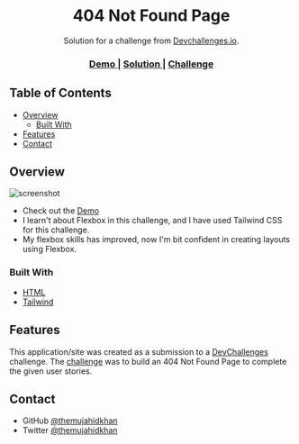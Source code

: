 <!-- Please update value in the {}  -->

<h1 align="center">404 Not Found Page</h1>

<div align="center">
   Solution for a challenge from  <a href="http://devchallenges.io" target="_blank">Devchallenges.io</a>.
</div>

<div align="center">
  <h3>
    <a href="https://404-page-challenge-zeta.vercel.app/">
      Demo
    </a>
    <span> | </span>
    <a href="https://devchallenges.io/solutions/6gAKsxM8lzSS1HHj1G3b">
      Solution
    </a>
    <span> | </span>
    <a href="https://devchallenges.io/challenges/wBunSb7FPrIepJZAg0sY">
      Challenge
    </a>
  </h3>
</div>

<!-- TABLE OF CONTENTS -->

## Table of Contents

- [Overview](#overview)
  - [Built With](#built-with)
- [Features](#features)
- [Contact](#contact)

<!-- OVERVIEW -->

## Overview

![screenshot](https://i.imgur.com/CCoYCEP.png)

- Check out the [Demo](https://404-page-challenge-zeta.vercel.app)
- I learn't about Flexbox in this challenge, and I have used Tailwind CSS for this challenge.
- My flexbox skills has improved, now I'm bit confident in creating layouts using Flexbox.

### Built With

<!-- This section should list any major frameworks that you built your project using. Here are a few examples.-->

- [HTML](https://www.w3schools.com/html/default.asp)
- [Tailwind](https://tailwindcss.com/)

## Features

<!-- List the features of your application or follow the template. Don't share the figma file here :) -->

This application/site was created as a submission to a [DevChallenges](https://devchallenges.io/challenges) challenge. The [challenge]("https://devchallenges.io/challenges/wBunSb7FPrIepJZAg0sY) was to build an 404 Not Found Page to complete the given user stories.

## Contact

- GitHub [@themujahidkhan](https://github.com/themujahidkhan)
- Twitter [@themujahidkhan](https://twitter.com/themujahidkhan)
